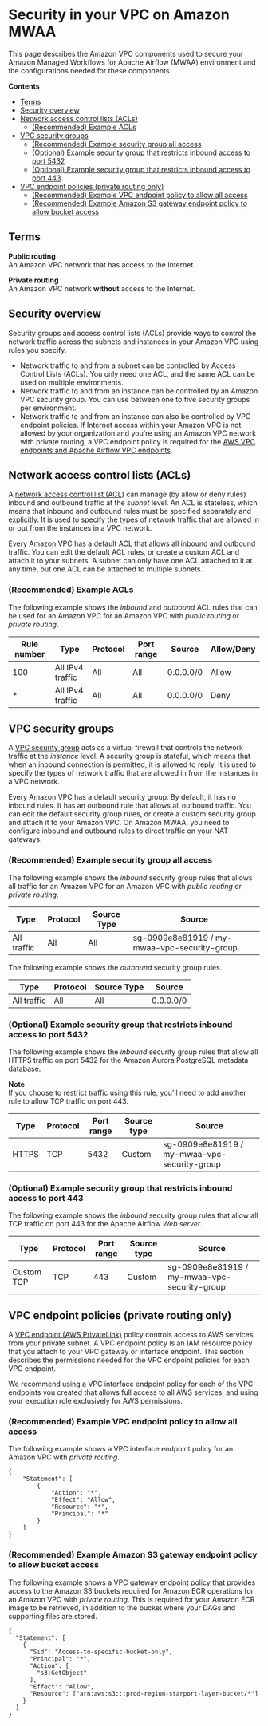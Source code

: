# Security in your VPC on Amazon MWAA<a name="vpc-security"></a>

This page describes the Amazon VPC components used to secure your Amazon Managed Workflows for Apache Airflow \(MWAA\) environment and the configurations needed for these components\.

**Contents**
+ [Terms](#networking-security-defs)
+ [Security overview](#vpc-security-about)
+ [Network access control lists \(ACLs\)](#vpc-security-acl)
  + [\(Recommended\) Example ACLs](#vpc-security-acl-example)
+ [VPC security groups](#vpc-security-sg)
  + [\(Recommended\) Example security group all access](#vpc-security-sg-example)
  + [\(Optional\) Example security group that restricts inbound access to port 5432](#vpc-security-sg-example-port5432)
  + [\(Optional\) Example security group that restricts inbound access to port 443](#vpc-security-sg-example-port443)
+ [VPC endpoint policies \(private routing only\)](#vpc-external-vpce-policies)
  + [\(Recommended\) Example VPC endpoint policy to allow all access](#vpc-external-vpce-policies-all)
  + [\(Recommended\) Example Amazon S3 gateway endpoint policy to allow bucket access](#vpc-external-vpce-policies-s3)

## Terms<a name="networking-security-defs"></a>

**Public routing**  
An Amazon VPC network that has access to the Internet\. 

**Private routing**  
An Amazon VPC network **without** access to the Internet\.

## Security overview<a name="vpc-security-about"></a>

Security groups and access control lists \(ACLs\) provide ways to control the network traffic across the subnets and instances in your Amazon VPC using rules you specify\.
+ Network traffic to and from a subnet can be controlled by Access Control Lists \(ACLs\)\. You only need one ACL, and the same ACL can be used on multiple environments\.
+ Network traffic to and from an instance can be controlled by an Amazon VPC security group\. You can use between one to five security groups per environment\.
+ Network traffic to and from an instance can also be controlled by VPC endpoint policies\. If Internet access within your Amazon VPC is not allowed by your organization and you're using an Amazon VPC network with private routing, a VPC endpoint policy is required for the [AWS VPC endpoints and Apache Airflow VPC endpoints](vpc-vpe-create-access.md#vpc-vpe-create-view-endpoints-examples)\.

## Network access control lists \(ACLs\)<a name="vpc-security-acl"></a>

A [network access control list \(ACL\)](https://docs.aws.amazon.com/vpc/latest/userguide/vpc-network-acls.html) can manage \(by allow or deny rules\) inbound and outbound traffic at the *subnet* level\. An ACL is stateless, which means that inbound and outbound rules must be specified separately and explicitly\. It is used to specify the types of network traffic that are allowed in or out from the instances in a VPC network\. 

Every Amazon VPC has a default ACL that allows all inbound and outbound traffic\. You can edit the default ACL rules, or create a custom ACL and attach it to your subnets\. A subnet can only have one ACL attached to it at any time, but one ACL can be attached to multiple subnets\.

### \(Recommended\) Example ACLs<a name="vpc-security-acl-example"></a>

The following example shows the *inbound* and *outbound* ACL rules that can be used for an Amazon VPC for an Amazon VPC with *public routing* or *private routing*\.


| Rule number | Type | Protocol | Port range | Source | Allow/Deny | 
| --- | --- | --- | --- | --- | --- | 
|  100  |  All IPv4 traffic  |  All  |  All  |  0\.0\.0\.0/0  |  Allow  | 
|  \*  |  All IPv4 traffic  |  All  |  All  |  0\.0\.0\.0/0  |  Deny  | 

## VPC security groups<a name="vpc-security-sg"></a>

A [VPC security group](https://docs.aws.amazon.com/vpc/latest/userguide/VPC_SecurityGroups.html) acts as a virtual firewall that controls the network traffic at the *instance* level\. A security group is stateful, which means that when an inbound connection is permitted, it is allowed to reply\. It is used to specify the types of network traffic that are allowed in from the instances in a VPC network\. 

Every Amazon VPC has a default security group\. By default, it has no inbound rules\. It has an outbound rule that allows all outbound traffic\. You can edit the default security group rules, or create a custom security group and attach it to your Amazon VPC\. On Amazon MWAA, you need to configure inbound and outbound rules to direct traffic on your NAT gateways\.

### \(Recommended\) Example security group all access<a name="vpc-security-sg-example"></a>

The following example shows the *inbound* security group rules that allows all traffic for an Amazon VPC for an Amazon VPC with *public routing* or *private routing*\.


| Type | Protocol | Source Type | Source | 
| --- | --- | --- | --- | 
|  All traffic  |  All  |  All  |  sg\-0909e8e81919 / my\-mwaa\-vpc\-security\-group  | 

The following example shows the *outbound* security group rules\.


| Type | Protocol | Source Type | Source | 
| --- | --- | --- | --- | 
|  All traffic  |  All  |  All  |  0\.0\.0\.0/0  | 

### \(Optional\) Example security group that restricts inbound access to port 5432<a name="vpc-security-sg-example-port5432"></a>

The following example shows the *inbound* security group rules that allow all HTTPS traffic on port 5432 for the Amazon Aurora PostgreSQL metadata database\. 

**Note**  
If you choose to restrict traffic using this rule, you'll need to add another rule to allow TCP traffic on port 443\.


| Type | Protocol | Port range | Source type | Source | 
| --- | --- | --- | --- | --- | 
|  HTTPS  |  TCP  |  5432  |  Custom  |  sg\-0909e8e81919 / my\-mwaa\-vpc\-security\-group  | 

### \(Optional\) Example security group that restricts inbound access to port 443<a name="vpc-security-sg-example-port443"></a>

The following example shows the *inbound* security group rules that allow all TCP traffic on port 443 for the Apache Airflow *Web server*\. 


| Type | Protocol | Port range | Source type | Source | 
| --- | --- | --- | --- | --- | 
|  Custom TCP  |  TCP  |  443  |  Custom  |  sg\-0909e8e81919 / my\-mwaa\-vpc\-security\-group  | 

## VPC endpoint policies \(private routing only\)<a name="vpc-external-vpce-policies"></a>

A [VPC endpoint \(AWS PrivateLink\)](https://docs.aws.amazon.com/mwaa/latest/userguide/vpc-create.html#vpc-create-required) policy controls access to AWS services from your private subnet\. A VPC endpoint policy is an IAM resource policy that you attach to your VPC gateway or interface endpoint\. This section describes the permissions needed for the VPC endpoint policies for each VPC endpoint\. 

We recommend using a VPC interface endpoint policy for each of the VPC endpoints you created that allows full access to all AWS services, and using your execution role exclusively for AWS permissions\.

### \(Recommended\) Example VPC endpoint policy to allow all access<a name="vpc-external-vpce-policies-all"></a>

The following example shows a VPC interface endpoint policy for an Amazon VPC with *private routing*\.

```
{
    "Statement": [
        {
            "Action": "*",
            "Effect": "Allow",
            "Resource": "*",
            "Principal": "*"
        }
    ]
}
```

### \(Recommended\) Example Amazon S3 gateway endpoint policy to allow bucket access<a name="vpc-external-vpce-policies-s3"></a>

The following example shows a VPC gateway endpoint policy that provides access to the Amazon S3 buckets required for Amazon ECR operations for an Amazon VPC with *private routing*\. This is required for your Amazon ECR image to be retrieved, in addition to the bucket where your DAGs and supporting files are stored\.

```
{
  "Statement": [
    {
      "Sid": "Access-to-specific-bucket-only",
      "Principal": "*",
      "Action": [
        "s3:GetObject"
      ],
      "Effect": "Allow",
      "Resource": ["arn:aws:s3:::prod-region-starport-layer-bucket/*"]
    }
  ]
}
```
